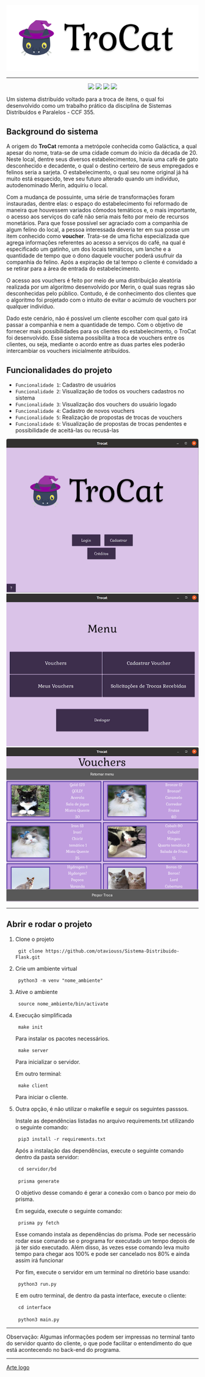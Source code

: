 ![logo_trocat](interface/data/logoTroCat.png)

---

<p align="center">
  
  <img src="https://img.shields.io/badge/KIVY-2.1.0-black"/>
  <img src="https://img.shields.io/badge/PRISMA-0.6.6-salmon"/>
  <img src="https://img.shields.io/badge/FLASK-2.0.2-white"/>
  <img src="https://img.shields.io/badge/RELEASE%20DATE-AUGUST-orange"/>
</p>

Um sistema distribuído voltado para a troca de itens, o qual foi desenvolvido como um trabalho prático da disciplina de Sistemas Distribuídos e Paralelos - CCF 355.

## Background do sistema

A origem do **TroCat** remonta a metrópole conhecida como Galáctica, a qual apesar do nome, trata-se de uma cidade comum do início da década de 20. Neste local, dentre seus diversos estabelecimentos, havia uma café de gato desconhecido e decadente, o qual o destino certeiro de seus empregados e felinos seria a sarjeta. O estabelecimento, o qual seu nome original já há muito está esquecido, teve seu futuro alterado quando um indivíduo, autodenominado Merin, adquiriu o local.

Com a mudança de possuinte, uma série de transformações foram instauradas, dentre elas: o espaço do estabelecimento foi reformado de maneira que houvessem
variados cômodos temáticos e, o mais importante, o acesso aos serviços do café não seria mais feito por meio de recursos monetários.
Para que fosse possível ser agraciado com a companhia de algum felino do local, a pessoa interessada deveria ter em sua posse um item conhecido como **voucher**.
Trata-se de uma ficha especializada que agrega informações referentes ao acesso a serviços do café, na qual é especificado um gatinho, um dos locais temáticos, um lanche e a quantidade de tempo que o dono daquele voucher poderá usufruir da companhia do felino. Após a expiração de tal tempo o cliente é convidado a se retirar para a área de entrada do estabelecimento.

O acesso aos vouchers é feito por meio de uma distribuição aleatória realizada por um algoritmo desenvolvido por Merin, o qual suas regras são desconhecidas pelo público. Contudo, é de conhecimento dos clientes que o algoritmo foi projetado com o intuito de evitar o acúmulo de vouchers por qualquer indivíduo.

Dado este cenário, não é possível um cliente escolher com qual gato irá passar a companhia e nem a quantidade de tempo. Com o objetivo de fornecer mais possibilidades para os clientes do estabelecimento, o TroCat foi desenvolvido. Esse sistema possibilita a troca de vouchers entre os clientes, ou seja, mediante o acordo entre as duas partes eles poderão intercambiar os vouchers inicialmente atribuídos.



##  Funcionalidades do projeto

- `Funcionalidade 1`: Cadastro de usuários
- `Funcionalidade 2`: Visualização de todos os vouchers cadastros no sistema
- `Funcionalidade 3`: Visualização dos vouchers do usuário logado
- `Funcionalidade 4`: Cadastro de novos vouchers
- `Funcionalidade 5`: Realização de propostas de trocas de vouchers
- `Funcionalidade 6`: Visualização de propostas de trocas pendentes e possibilidade de aceitá-las ou recusá-las

<div align="center">

![Tela Inicial](interface/data/telaInicial.png)
![Tela Menu](interface/data/menu.png)
![Tela Vouchers](interface/data/telaVouchers.png)

  </div>

---

## Abrir e rodar o projeto

1. Clone o projeto

        git clone https://github.com/otaviouss/Sistema-Distribuido-Flask.git

2. Crie um ambiente virtual

        python3 -m venv "nome_ambiente"

3. Ative o ambiente

        source nome_ambiente/bin/activate

4. Execução simplificada

        make init

    Para instalar os pacotes necessários.

        make server

    Para inicializar o servidor.

    Em outro terminal:

        make client

    Para iniciar o cliente.

5. Outra opção, é não utilizar o makefile e seguir os seguintes passsos.

    Instale as dependências listadas no arquivo requirements.txt utilizando o seguinte comando:

        pip3 install -r requirements.txt

    Após a instalação das dependências, execute o seguinte comando dentro da pasta servidor:

        cd servidor/bd

        prisma generate

    O objetivo desse comando é gerar a conexão com o banco por meio do prisma.

    Em seguida, execute o seguinte comando:

        prisma py fetch

    Esse comando instala as dependências do prisma. Pode ser necessário rodar esse comando se o programa for executado um tempo depois de já ter sido executado. Além disso, às vezes esse comando leva muito tempo para chegar aos 100% e pode ser cancelado nos 80% e ainda assim irá funcionar

    Por fim, execute o servidor em um terminal no diretório base usando:

        python3 run.py

    E em outro terminal, de dentro da pasta interface, execute o cliente:

        cd interface

        python3 main.py

---

Observação: Algumas informações podem ser impressas no terminal tanto do servidor quanto do cliente, o que pode facilitar o entendimento do que está acontecendo no back-end do programa.

---
[Arte logo](https://www.flaticon.com/free-icons/black-cat)